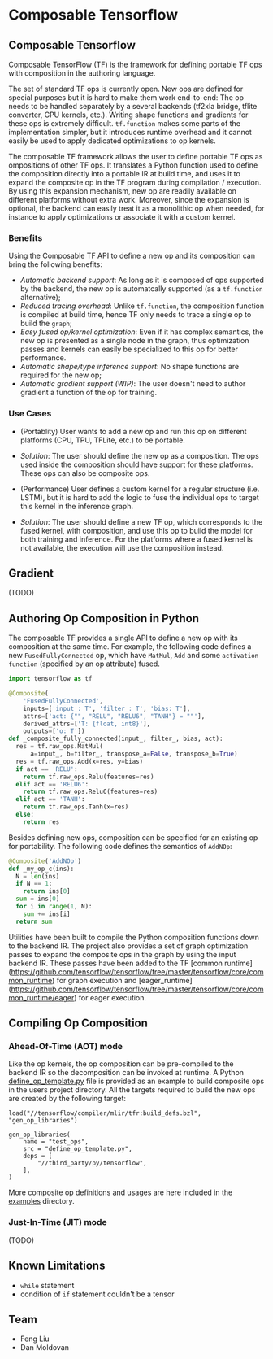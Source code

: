 # Composable Tensorflow

## Composable Tensorflow

Composable TensorFlow (TF) is the framework for defining portable TF ops with
composition in the authoring language.

The set of standard TF ops is currently open. New ops are defined for special
purposes but it is hard to make them work end-to-end: The op
needs to be handled separately by a several backends (tf2xla bridge, tflite
converter, CPU kernels, etc.). Writing shape functions and gradients for these
ops is extremely difficult. `tf.function` makes some parts of the implementation
simpler, but it introduces runtime overhead and it cannot easily be used to
apply dedicated optimizations to op kernels.

The composable TF framework allows the user to define portable TF ops as
ompositions of other TF ops. It translates a Python function used to define the
composition directly into a portable IR at build time, and uses it to expand the
composite op in the TF program during compilation / execution. By using this
expansion mechanism, new op are readily available on different platforms without
extra work. Moreover, since the expansion is optional, the backend can easily
treat it as a monolithic op when needed, for instance to apply optimizations or
associate it with a custom kernel.

### Benefits

Using the Composable TF API to define a new op and its composition can bring the
following benefits:

* *Automatic backend support*: As long as it is composed of ops supported by the
backend, the new op is automatcally supported (as a `tf.function` alternative);
* *Reduced tracing overhead*: Unlike `tf.function`, the composition function is
compiled at build time, hence TF only needs to trace a single op to build the
`graph`;
* *Easy fused op/kernel optimization*: Even if it has complex
semantics, the new op is presented as a single node in the graph, thus
optimization passes and kernels can easily be specialized to this op for better
performance.
* *Automatic shape/type inference support*: No shape functions are required for
the new op;
* *Automatic gradient support (WIP)*: The user doesn't need to author
gradient a function of the op for training.

### Use Cases

* (Portablity) User wants to add a new op and run this op on different
platforms (CPU, TPU, TFLite, etc.) to be portable.
 * *Solution*: The user should define the new op as a composition. The ops used
 inside the composition should have support for these platforms. These ops can
 also be composite ops.

* (Performance) User defines a custom kernel for a regular structure
(i.e. LSTM), but it is hard to add the logic to fuse the individual ops to
target this kernel in the inference graph.
 * *Solution*: The user should define a new TF op, which corresponds to the
 fused kernel, with composition, and use this op to build the model for both
 training and inference. For the platforms where a fused kernel is not
 available, the execution will use the composition instead.

## Gradient
(TODO)

## Authoring Op Composition in Python

The composable TF provides a single API to define a new op with its composition
at the same time. For example, the following code defines a new
`FusedFullyConnected` op, which have `MatMul`, `Add` and some
`activation function` (specified by an op attribute) fused.


```python
import tensorflow as tf

@Composite(
    'FusedFullyConnected',
    inputs=['input_: T', 'filter_: T', 'bias: T'],
    attrs=['act: {"", "RELU", "RELU6", "TANH"} = ""'],
    derived_attrs=['T: {float, int8}'],
    outputs=['o: T'])
def _composite_fully_connected(input_, filter_, bias, act):
  res = tf.raw_ops.MatMul(
      a=input_, b=filter_, transpose_a=False, transpose_b=True)
  res = tf.raw_ops.Add(x=res, y=bias)
  if act == 'RELU':
    return tf.raw_ops.Relu(features=res)
  elif act == 'RELU6':
    return tf.raw_ops.Relu6(features=res)
  elif act == 'TANH':
    return tf.raw_ops.Tanh(x=res)
  else:
    return res

```

Besides defining new ops, composition can be specified for an existing op
for portability. The following code defines the semantics of `AddNOp`:

```python
@Composite('AddNOp')
def _my_op_c(ins):
  N = len(ins)
  if N == 1:
    return ins[0]
  sum = ins[0]
  for i in range(1, N):
    sum += ins[i]
  return sum
```

Utilities have been built to compile the Python composition functions down to
the backend IR. The project also provides a set of graph optimization passes to
expand the composite ops in the graph by using the input backend IR. These
passes have been added to the TF [common runtime]
(https://github.com/tensorflow/tensorflow/tree/master/tensorflow/core/common_runtime)
for graph execution and [eager_runtime]
(https://github.com/tensorflow/tensorflow/tree/master/tensorflow/core/common_runtime/eager)
for eager execution.

## Compiling Op Composition

### Ahead-Of-Time (AOT) mode

Like the op kernels, the op composition can be pre-compiled to the backend IR
so the decomposition can be invoked at runtime. A Python [define_op_template.py](https://github.com/tensorflow/tensorflow/blob/master/tensorflow/compiler/mlir/tfr/define_op_template.py)
file is provided as an example to build composite ops in the users project
directory. All the targets required to build the new ops are created by the
following target:


```BUILD
load("//tensorflow/compiler/mlir/tfr:build_defs.bzl", "gen_op_libraries")

gen_op_libraries(
    name = "test_ops",
    src = "define_op_template.py",
    deps = [
        "//third_party/py/tensorflow",
    ],
)
```

More composite op definitions and usages are here included in the
[examples](https://github.com/tensorflow/tensorflow/tree/master/tensorflow/compiler/mlir/tfr/examples)
directory.

### Just-In-Time (JIT) mode
(TODO)

## Known Limitations

* `while` statement
* condition of `if` statement couldn't be a tensor

## Team

* Feng Liu
* Dan Moldovan

